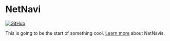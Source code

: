 # NetNavi

[![GitHub](http://img.shields.io/badge/GitHub-IdeasNeverCease/NetNavi-07d0eb.svg?style=flat-square)](https://github.com/IdeasNeverCease/NetNavi)

This is going to be the start of something cool. [Learn more](http://megaman.wikia.com/wiki/NetNavi) about NetNavis.